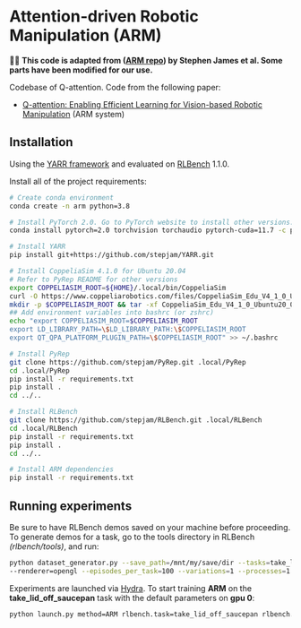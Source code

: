 # Attention-driven Robotic Manipulation (ARM)

🙇‍♂️ **This code is adapted from ([ARM repo](https://github.com/stepjam/ARM)) by Stephen James et al. Some parts have been modified for our use.**

Codebase of Q-attention. Code from the following paper:

- [Q-attention: Enabling Efficient Learning for Vision-based Robotic Manipulation](https://arxiv.org/abs/2105.14829) (ARM system)


## Installation

Using the [YARR framework](https://github.com/stepjam/YARR) and evaluated on [RLBench](https://github.com/stepjam/RLBench#running-headless) 1.1.0.

Install all of the project requirements:
```bash
# Create conda environment
conda create -n arm python=3.8

# Install PyTorch 2.0. Go to PyTorch website to install other versions.
conda install pytorch=2.0 torchvision torchaudio pytorch-cuda=11.7 -c pytorch -c nvidia

# Install YARR
pip install git+https://github.com/stepjam/YARR.git

# Install CoppeliaSim 4.1.0 for Ubuntu 20.04
# Refer to PyRep README for other versions
export COPPELIASIM_ROOT=${HOME}/.local/bin/CoppeliaSim
curl -O https://www.coppeliarobotics.com/files/CoppeliaSim_Edu_V4_1_0_Ubuntu20_04.tar.xz
mkdir -p $COPPELIASIM_ROOT && tar -xf CoppeliaSim_Edu_V4_1_0_Ubuntu20_04.tar.xz -C $COPPELIASIM_ROOT --strip-components 1
## Add environment variables into bashrc (or zshrc)
echo "export COPPELIASIM_ROOT=$COPPELIASIM_ROOT
export LD_LIBRARY_PATH=\$LD_LIBRARY_PATH:\$COPPELIASIM_ROOT
export QT_QPA_PLATFORM_PLUGIN_PATH=\$COPPELIASIM_ROOT" >> ~/.bashrc

# Install PyRep
git clone https://github.com/stepjam/PyRep.git .local/PyRep
cd .local/PyRep
pip install -r requirements.txt
pip install .
cd ../..

# Install RLBench
git clone https://github.com/stepjam/RLBench.git .local/RLBench
cd .local/RLBench
pip install -r requirements.txt
pip install .
cd ../..

# Install ARM dependencies
pip install -r requirements.txt
```

## Running experiments

Be sure to have RLBench demos saved on your machine before proceeding. To generate demos for a task, go to the 
tools directory in RLBench _(rlbench/tools)_, and run:
```bash
python dataset_generator.py --save_path=/mnt/my/save/dir --tasks=take_lid_off_saucepan --image_size=128,128 \
--renderer=opengl --episodes_per_task=100 --variations=1 --processes=1
```


Experiments are launched via [Hydra](https://hydra.cc/). To start training **ARM** on the 
**take_lid_off_saucepan** task with the default parameters on **gpu 0**:
```bash
python launch.py method=ARM rlbench.task=take_lid_off_saucepan rlbench.demo_path=/mnt/my/save/dir framework.gpu=0
```
